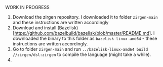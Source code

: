 WORK IN PROGRESS

1. Download the zirgen repository. I downloaded it to folder `zirgen-main` and these instructions are written accordingly
1. Download and install (Bazelisk)[https://github.com/bazelbuild/bazelisk/blob/master/README.md]. I downloaded the binary to this folder as `bazelisk-linux-amd64` - these instructions are written accordingly.
1. Go to folder `zirgen-main` and run `../bazelisk-linux-amd64 build //zirgen/dsl:zirgen` to compile the language (might take a while).
1. 